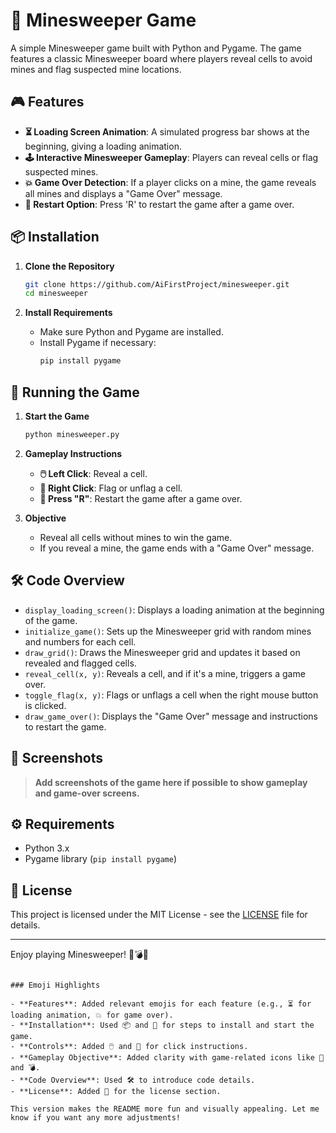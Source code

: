 
# 🧩 Minesweeper Game

A simple Minesweeper game built with Python and Pygame. The game features a classic Minesweeper board where players reveal cells to avoid mines and flag suspected mine locations.

## 🎮 Features

- **⏳ Loading Screen Animation**: A simulated progress bar shows at the beginning, giving a loading animation.
- **🕹️ Interactive Minesweeper Gameplay**: Players can reveal cells or flag suspected mines.
- **💥 Game Over Detection**: If a player clicks on a mine, the game reveals all mines and displays a "Game Over" message.
- **🔄 Restart Option**: Press 'R' to restart the game after a game over.

## 📦 Installation

1. **Clone the Repository**
   ```bash
   git clone https://github.com/AiFirstProject/minesweeper.git
   cd minesweeper
   ```

2. **Install Requirements**
   - Make sure Python and Pygame are installed.
   - Install Pygame if necessary:
     ```bash
     pip install pygame
     ```

## 🚀 Running the Game

1. **Start the Game**
   ```bash
   python minesweeper.py
   ```

2. **Gameplay Instructions**
   - **🖱️ Left Click**: Reveal a cell.
   - **🔴 Right Click**: Flag or unflag a cell.
   - **🔁 Press "R"**: Restart the game after a game over.

3. **Objective**
   - Reveal all cells without mines to win the game.
   - If you reveal a mine, the game ends with a "Game Over" message.

## 🛠️ Code Overview

- `display_loading_screen()`: Displays a loading animation at the beginning of the game.
- `initialize_game()`: Sets up the Minesweeper grid with random mines and numbers for each cell.
- `draw_grid()`: Draws the Minesweeper grid and updates it based on revealed and flagged cells.
- `reveal_cell(x, y)`: Reveals a cell, and if it's a mine, triggers a game over.
- `toggle_flag(x, y)`: Flags or unflags a cell when the right mouse button is clicked.
- `draw_game_over()`: Displays the "Game Over" message and instructions to restart the game.

## 📸 Screenshots

> **Add screenshots of the game here if possible to show gameplay and game-over screens.**

## ⚙️ Requirements

- Python 3.x
- Pygame library (`pip install pygame`)

## 📄 License

This project is licensed under the MIT License - see the [LICENSE](LICENSE) file for details.

---

Enjoy playing Minesweeper! 🎉💣🚩
```

### Emoji Highlights

- **Features**: Added relevant emojis for each feature (e.g., ⏳ for loading animation, 💥 for game over).
- **Installation**: Used 📦 and 🚀 for steps to install and start the game.
- **Controls**: Added 🖱️ and 🔴 for click instructions.
- **Gameplay Objective**: Added clarity with game-related icons like 🎉 and 💣.
- **Code Overview**: Used 🛠️ to introduce code details.
- **License**: Added 📄 for the license section.

This version makes the README more fun and visually appealing. Let me know if you want any more adjustments!
